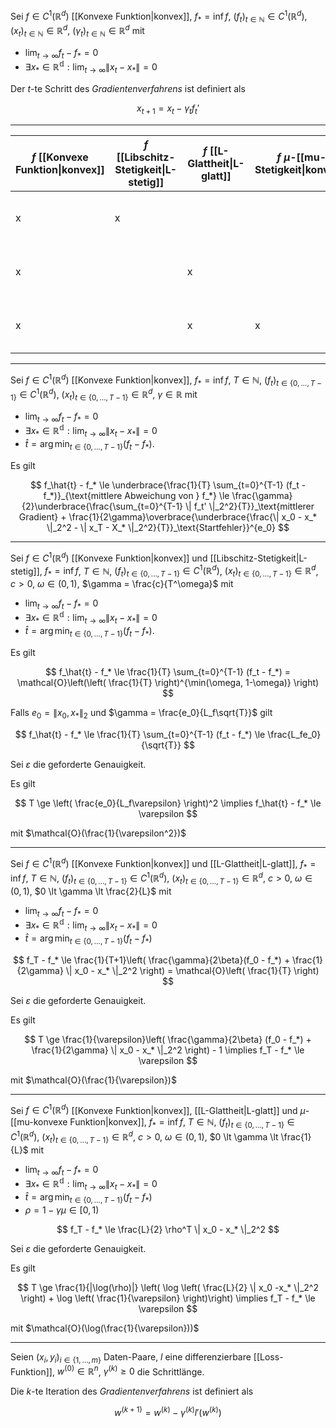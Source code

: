 Sei $f \in C^1(\mathbb{R}^d)$ [[Konvexe Funktion|konvex]], $f_* = \inf f$, $(f_t)_{t \in \mathbb{N}} \in C^1(\mathbb{R}^d)$, $(x_t)_{t \in \mathbb{N}} \in \mathbb{R}^d$, $(\gamma_t)_{t \in \mathbb{N}} \in \mathbb{R}^d$ mit
- $\lim_{t \to \infty} f_t - f_* = 0$
- $\exists x_* \in \mathbb{R^d} : \lim_{t \to \infty} \| x_t - x_* \| = 0$

Der $t$-te Schritt des *Gradientenverfahrens* ist definiert als

$$
	x_{t+1} = x_t - \gamma_tf_t'
$$

---

| $f$ [[Konvexe Funktion\|konvex]] | $f$ [[Libschitz-Stetigkeit\|L-stetig]] | $f$ [[L-Glattheit\|L-glatt]] | $f$ $\mu$-[[mu-Stetigkeit\|konvex]] | $\gamma$ | $T$ |
|--|--|--|--|--|--|
| x | x ||| $\gamma = \frac{c}{\sqrt{T}}$ | $T \in \mathcal{O}(\frac{1}{\varepsilon^2})$
| x || x || $0 \lt \gamma \lt \frac{2}{L}$ | $T \in \mathcal{O}(\frac{1}{\varepsilon})$
| x || x | x | $0 \lt \gamma \lt \frac{1}{L}$ | $T \in \mathcal{O}(\log(\frac{1}{\varepsilon}))$

---

Sei $f \in C^1(\mathbb{R}^d)$ [[Konvexe Funktion|konvex]], $f_* = \inf f$, $T \in \mathbb{N}$, $(f_t)_{t \in \{ 0, \dots, T-1\}} \in C^1(\mathbb{R}^d)$, $(x_t)_{t \in \{ 0, \dots, T-1\}} \in \mathbb{R}^d$, $\gamma \in \mathbb{R}$ mit
- $\lim_{t \to \infty} f_t - f_* = 0$
- $\exists x_* \in \mathbb{R^d} : \lim_{t \to \infty} \| x_t - x_* \| = 0$
- $\hat{t} = \arg\min_{t \in \{ 0, \dots, T-1 \}} (f_t - f_*)$.

Es gilt

$$
	f_\hat{t} - f_* \le \underbrace{\frac{1}{T} \sum_{t=0}^{T-1} (f_t - f_*)}_{\text{mittlere Abweichung von } f_*} \le \frac{\gamma}{2}\underbrace{\frac{\sum_{t=0}^{T-1} \| f_t' \|_2^2}{T}}_\text{mittlerer Gradient} + \frac{1}{2\gamma}\overbrace{\underbrace{\frac{\| x_0 - x_* \|_2^2 - \| x_T - X_* \|_2^2}{T}}_\text{Startfehler}}^{e_0}
$$

---

Sei $f \in C^1(\mathbb{R}^d)$ [[Konvexe Funktion|konvex]] und [[Libschitz-Stetigkeit|L-stetig]], $f_* = \inf f$, $T \in \mathbb{N}$, $(f_t)_{t \in \{ 0, \dots, T-1\}} \in C^1(\mathbb{R}^d)$, $(x_t)_{t \in \{ 0, \dots, T-1\}} \in \mathbb{R}^d$, $c \gt 0$, $\omega \in (0, 1)$, $\gamma = \frac{c}{T^\omega}$ mit
- $\lim_{t \to \infty} f_t - f_* = 0$
- $\exists x_* \in \mathbb{R^d} : \lim_{t \to \infty} \| x_t - x_* \| = 0$
- $\hat{t} = \arg\min_{t \in \{ 0, \dots, T-1 \}} (f_t - f_*)$.

Es gilt

$$
	f_\hat{t} - f_* \le \frac{1}{T} \sum_{t=0}^{T-1} (f_t - f_*) = \mathcal{O}\left(\left( \frac{1}{T} \right)^{\min(\omega, 1-\omega)} \right)
$$

Falls $e_0 = \| x_0, x_* \|_2$ und $\gamma = \frac{e_0}{L_f\sqrt{T}}$ gilt

$$
	f_\hat{t} - f_* \le \frac{1}{T} \sum_{t=0}^{T-1} (f_t - f_*) \le \frac{L_fe_0}{\sqrt{T}}
$$

Sei $\varepsilon$ die geforderte Genauigkeit.

Es gilt

$$
	T \ge \left( \frac{e_0}{L_f\varepsilon} \right)^2 \implies f_\hat{t} - f_* \le \varepsilon
$$

mit $\mathcal{O}(\frac{1}{\varepsilon^2})$

---

Sei $f \in C^1(\mathbb{R}^d)$ [[Konvexe Funktion|konvex]] und [[L-Glattheit|L-glatt]], $f_* = \inf f$, $T \in \mathbb{N}$, $(f_t)_{t \in \{ 0, \dots, T-1\}} \in C^1(\mathbb{R}^d)$, $(x_t)_{t \in \{ 0, \dots, T-1\}} \in \mathbb{R}^d$, $c \gt 0$, $\omega \in (0, 1)$, $0 \lt \gamma \lt \frac{2}{L}$ mit
- $\lim_{t \to \infty} f_t - f_* = 0$
- $\exists x_* \in \mathbb{R^d} : \lim_{t \to \infty} \| x_t - x_* \| = 0$
- $\hat{t} = \arg\min_{t \in \{ 0, \dots, T-1 \}} (f_t - f_*)$

$$
	f_T - f_* \le \frac{1}{T+1}\left( \frac{\gamma}{2\beta}(f_0 - f_*) + \frac{1}{2\gamma} \| x_0 - x_* \|_2^2 \right) = \mathcal{O}\left( \frac{1}{T} \right)
$$

Sei $\varepsilon$ die geforderte Genauigkeit.

Es gilt

$$
	T \ge \frac{1}{\varepsilon}\left( \frac{\gamma}{2\beta} (f_0 - f_*) + \frac{1}{2\gamma} \| x_0 - x_* \|_2^2 \right) - 1 \implies f_T - f_* \le \varepsilon
$$

mit $\mathcal{O}(\frac{1}{\varepsilon})$

---

Sei $f \in C^1(\mathbb{R}^d)$ [[Konvexe Funktion|konvex]], [[L-Glattheit|L-glatt]] und $\mu$-[[mu-konvexe Funktion|konvex]], $f_* = \inf f$, $T \in \mathbb{N}$, $(f_t)_{t \in \{ 0, \dots, T-1\}} \in C^1(\mathbb{R}^d)$, $(x_t)_{t \in \{ 0, \dots, T-1\}} \in \mathbb{R}^d$, $c \gt 0$, $\omega \in (0, 1)$, $0 \lt \gamma \lt \frac{1}{L}$ mit
- $\lim_{t \to \infty} f_t - f_* = 0$
- $\exists x_* \in \mathbb{R^d} : \lim_{t \to \infty} \| x_t - x_* \| = 0$
- $\hat{t} = \arg\min_{t \in \{ 0, \dots, T-1 \}} (f_t - f_*)$
- $\rho = 1 - \gamma\mu \in [0, 1)$

$$
	f_T - f_* \le \frac{L}{2} \rho^T \| x_0 - x_* \|_2^2
$$

Sei $\varepsilon$ die geforderte Genauigkeit.

Es gilt

$$
	T \ge \frac{1}{|\log(\rho)|} \left( \log \left( \frac{L}{2} \| x_0 -x_* \|_2^2 \right) + \log \left( \frac{1}{\varepsilon} \right)\right) \implies f_T - f_* \le \varepsilon
$$

mit $\mathcal{O}(\log(\frac{1}{\varepsilon}))$

---

Seien $(x_i, y_i)_{i \in \{ 1, \dots, m \}}$ Daten-Paare, $l$ eine differenzierbare [[Loss-Funktion]], $w^{(0)} \in \mathbb{R}^n$, $\gamma^{(k)} \ge 0$ die Schrittlänge.

Die $k$-te Iteration des *Gradientenverfahrens* ist definiert als

$$
	w^{(k+1)} = w^{(k)} - \gamma^{(k)}l'\left( w^{(k)} \right)
$$